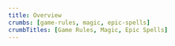```yaml
---
title: Overview
crumbs: [game-rules, magic, epic-spells]
crumbTitles: [Game Rules, Magic, Epic Spells]
---
```


